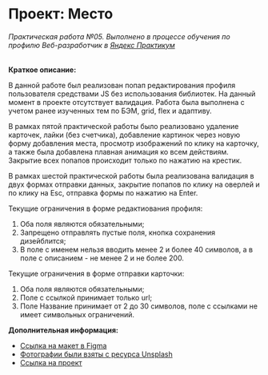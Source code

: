 # Проект: Место
###### _Практическая работа №05. Выполнено в процессе обучения по профилю Веб-разработчик в [Яндекс Практикум](https://www.praktikum.yandex.ru)_

**Краткое описание:**

В данной работе был реализован попап редактирования профиля пользователя средствами JS без использования библиотек. На данный момент в проекте отсутствует валидация.
Работа была выполнена с учетом ранее изученных тем по БЭМ, grid, flex и адаптиву.

В рамках пятой практической работы было реализовано удаление карточек, лайки (без счетчика), добавление картинок через новую форму добавления места, просмотр изображений по клику на карточку, а также была добавлена плавная анимация ко всем действиям. Закрытие всех попапов происходит только по нажатию на крестик.

В рамках шестой практической работы была реализована валидация в двух формах отправки данных, закрытие попапов по клику на оверлей и по клику на Esc, отправка формы по нажатию на Enter. 

Текущие ограничения в форме редактиования профиля:
1. Оба поля являются обязательными;
2. Запрещено отправлять пустые поля, кнопка сохранения дизейблится;
3. В поле с именем нельзя вводить менее 2 и более 40 символов, а в поле с описанием - не менее 2 и не более 200.

Текущие ограничения в форме отправки карточки:
1. Оба поля являются обязательными;
2. Поле с ссылкой принимает только url;
3. Поле Название принимает от 2 до 30 символов, поле с ссылками не имеет символьных ограничений.

**Дополнительная информация:**
* [Ссылка на макет в Figma](https://www.figma.com/file/2cn9N9jSkmxD84oJik7xL7/JavaScript.-Sprint-4?node-id=0%3A1)
* [Фотографии были взяты с ресурса Unsplash]( https://unsplash.com)
* [Ссылка на проект](https://lerachandi.github.io/mesto/)
